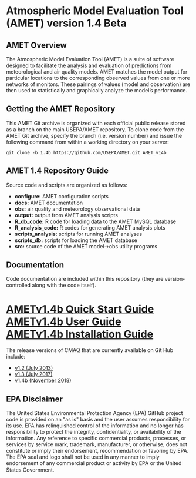 
Atmospheric Model Evaluation Tool (AMET) version 1.4 Beta
=======


## AMET Overview

The Atmospheric Model Evaluation Tool (AMET) is a suite of software designed to facilitate the analysis and evaluation of predictions from meteorological and air quality models. AMET matches the model output for particular locations to the corresponding observed values from one or more networks of monitors. These pairings of values (model and observation) are then used to statistically and graphically analyze the model’s performance.

## Getting the AMET Repository
This AMET Git archive is organized with each official public release stored as a branch on the main USEPA/AMET repository.
To clone code from the AMET Git archive, specify the branch (i.e. version number) and issue the following command from within
a working directory on your server:
```
git clone -b 1.4b https://github.com/USEPA/AMET.git AMET_v14b
```


## AMET 1.4 Repository Guide
Source code and scripts are organized as follows:
* **configure:** AMET configuration scripts
* **docs:** AMET documentation
* **obs:** air quality and meteorology observational data
* **output:** output from AMET analysis scripts
* **R_db_code:** R code for loading data to the AMET MySQL database
* **R_analysis_code:** R codes for generating AMET analysis plots
* **scripts_analysis:** scripts for running AMET analyses
* **scripts_db:** scripts for loading the AMET database
* **src:** source code of the AMET model->obs utility programs

## Documentation
Code documentation are included within this repository (they are version-controlled along with the code itself).  

[AMETv1.4b Quick Start Guide](docs/AMET_QuickStart_Guide_v14b.md)   
[AMETv1.4b User Guide](docs/AMET_Users_Guide_v14b.md)   
[AMETv1.4b Installation Guide](docs/AMET_Install_Guide_v14b.md )   
=======

The release versions of CMAQ that are currently available on Git Hub include:

* [v1.2 (July 2013)](https://github.com/USEPA/AMET/tree/1.2)
* [v1.3 (July 2017)](https://github.com/USEPA/AMET/tree/1.3)
* [v1.4b (November 2018)](https://github.com/USEPA/AMET/tree/1.4b)

  
## EPA Disclaimer
The United States Environmental Protection Agency (EPA) GitHub project code is provided on an "as is" basis and the user assumes responsibility for its use. EPA has relinquished control of the information and no longer has responsibility to protect the integrity, confidentiality, or availability of the information. Any reference to specific commercial products, processes, or services by service mark, trademark, manufacturer, or otherwise, does not constitute or imply their endorsement, recommendation or favoring by EPA. The EPA seal and logo shall not be used in any manner to imply endorsement of any commercial product or activity by EPA or the United States Government.    [<img src="https://licensebuttons.net/p/mark/1.0/88x31.png" width="50" height="15">](https://creativecommons.org/publicdomain/zero/1.0/)
